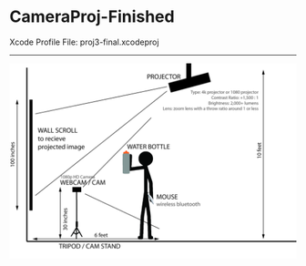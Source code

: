 # CameraProj-Finished

Xcode Profile File: proj3-final.xcodeproj

---
![installation diagram](https://github.com/jyjster/coding_portfolio/blob/master/Art%20%26%26%20Code%20%26%26%20Interactivity/Camera_001/install_diagram.jpg)




